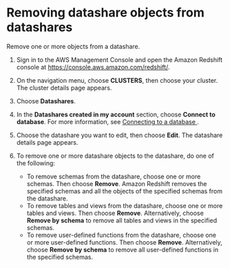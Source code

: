 # Removing datashare objects from datashares<a name="remove-datashare-object-console"></a>

Remove one or more objects from a datashare\.

1. Sign in to the AWS Management Console and open the Amazon Redshift console at [https://console\.aws\.amazon\.com/redshift/](https://console.aws.amazon.com/redshift/)\.

1. On the navigation menu, choose **CLUSTERS**, then choose your cluster\. The cluster details page appears\.

1. Choose **Datashares**\.

1. In the **Datashares created in my account** section, choose **Connect to database**\. For more information, see [Connecting to a database ](connect-database-console.md)\.

1. Choose the datashare you want to edit, then choose **Edit**\. The datashare details page appears\.

1. To remove one or more datashare objects to the datashare, do one of the following:
   + To remove schemas from the datashare, choose one or more schemas\. Then choose **Remove**\. Amazon Redshift removes the specified schemas and all the objects of the specified schemas from the datashare\.
   + To remove tables and views from the datashare, choose one or more tables and views\. Then choose **Remove**\. Alternatively, choose **Remove by schema** to remove all tables and views in the specified schemas\.
   + To remove user\-defined functions from the datashare, choose one or more user\-defined functions\. Then choose **Remove**\. Alternatively, choose **Remove by schema** to remove all user\-defined functions in the specified schemas\.